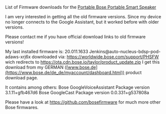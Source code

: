 List of Firmware downloads for the [Portable Bose Portable Smart Speaker](https://www.bose.com/p/speakers/bose-portable-smart-speaker/PORTSS-SPEAKERWIRELESS.html)

I am very interested in getting all the old firmware versions. Since my device no longer connects to the Google Assistant, but it worked before with older versions.

Please contact me if you have official download links to old firmware versions!

My last installed firmware is:
20.011.1633 Jenkins@auto-nucleus-bdsp-pod-adaws-xrj6x
downloaded via:  https://worldwide.bose.com/support/PHSFW wich redirects to https://ota.cdn.bose.io/taylor/product_update.zip
I get this download from my GERMAN ([www.bose.de](https://www.bose.de/de_de/myaccount/dashboard.html)) product download page.

It contains among others:
Bose GoogleVoiceAssistant Package version 3.1.11+gfb467d6
Bose GoogleCast Package version 0.0.331+g537808a


Please have a look at https://github.com/bosefirmware for much more other Bose firmwares.
